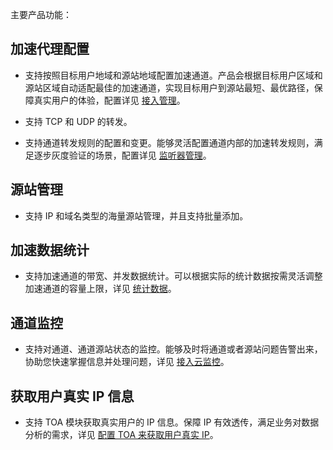 主要产品功能：
## 加速代理配置
- 支持按照目标用户地域和源站地域配置加速通道。产品会根据目标用户区域和源站区域自动适配最佳的加速通道，实现目标用户到源站最短、最优路径，保障真实用户的体验，配置详见 [接入管理]()。

- 支持 TCP 和 UDP 的转发。

- 支持通道转发规则的配置和变更。能够灵活配置通道内部的加速转发规则，满足逐步灰度验证的场景，配置详见 [监听器管理]()。

## 源站管理
- 支持 IP 和域名类型的海量源站管理，并且支持批量添加。

## 加速数据统计
- 支持加速通道的带宽、并发数据统计。可以根据实际的统计数据按需灵活调整加速通道的容量上限，详见 [统计数据]()。

## 通道监控
- 支持对通道、通道源站状态的监控。能够及时将通道或者源站问题告警出来，协助您快速掌握信息并处理问题，详见 [接入云监控]()。

## 获取用户真实 IP 信息
- 支持 TOA 模块获取真实用户的 IP 信息。保障 IP 有效透传，满足业务对数据分析的需求，详见 [配置 TOA 来获取用户真实 IP]()。